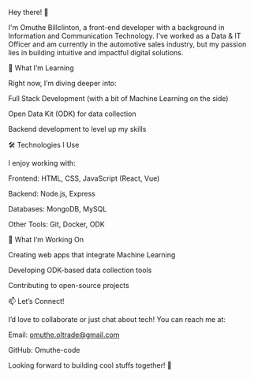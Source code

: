 Hey there! 👋

I'm Omuthe Billclinton, a front-end developer with a background in Information and Communication Technology. I’ve worked as a Data & IT Officer and am currently in the automotive sales industry, but my passion lies in building intuitive and impactful digital solutions.

🌱 What I’m Learning

Right now, I’m diving deeper into:

Full Stack Development (with a bit of Machine Learning on the side)

Open Data Kit (ODK) for data collection

Backend development to level up my skills


🛠️ Technologies I Use

I enjoy working with:

Frontend: HTML, CSS, JavaScript (React, Vue)

Backend: Node.js, Express

Databases: MongoDB, MySQL

Other Tools: Git, Docker, ODK


🚀 What I’m Working On

Creating web apps that integrate Machine Learning

Developing ODK-based data collection tools

Contributing to open-source projects


📫 Let’s Connect!

I’d love to collaborate or just chat about tech! You can reach me at:

Email: omuthe.oltrade@gmail.com

GitHub: Omuthe-code


Looking forward to building cool stuffs together! 🚀

